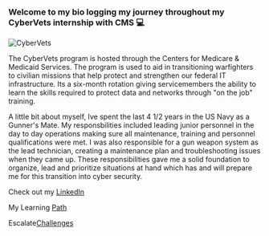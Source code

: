 ### Welcome to my bio logging my journey throughout my CyberVets internship with CMS 💻

<!--
**rgthome532/rgthome532** is a ✨ _special_ ✨ repository because its `README.md` (this file) appears on your GitHub profile.

Here are some ideas to get you started:

- Im currently transitioning out of the US Navy to a new exciting career in Cyber Security. Im interning with CMS as a CyberVet.
- 🌱 I’m currently learning ...
- 👯 I’m looking to collaborate on ...
- 🤔 I’m looking for help with ...
- 💬 Ask me about ...
- 📫 How to reach me: ...
- 😄 Pronouns: ...
- ⚡ Fun fact: ...
-->

![CyberVets](https://user-images.githubusercontent.com/106772010/172212327-7a90e3a5-cf54-4ff4-b372-71422c2941fd.jpg)


The CyberVets program is hosted through the Centers for Medicare & Medicaid Services. The program is used to aid in transitioning warfighters to civilian missions that help protect and strengthen our federal IT infrastructure. Its a six-month rotation giving servicemembers the ability to learn the skills required to protect data and networks through "on the job" training.








A little bit about myself, Ive spent the last 4 1/2 years in the US Navy as a Gunner's Mate. My responsbilities included leading junior personnel in the day to day operations making sure all maintenance, training and personnel qualifications were met. I was also responsible for a gun weapon system as the lead technician, creating a maintenance plan and troubleshooting issues when they came up. These responsibilities gave me a solid foundation to organize, lead and prioritize situations at hand which has and will prepare me for this transition into cyber security. 


Check out my [LinkedIn](https://www.linkedin.com/in/rgthome532/)

My Learning [Path](https://github.com/users/rgthome532/projects/8)

Escalate[Challenges](https://github.com/users/rgthome532/projects/9)
